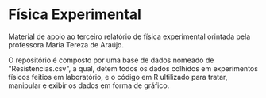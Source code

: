 # Física Experimental

Material de apoio ao terceiro relatório de física experimental orintada pela professora Maria Tereza de Araújo.

O repositório é composto por uma base de dados nomeado de "Resistencias.csv", a qual, detem todos os dados colhidos em experimentos físicos feitios em laboratório, e o código em R ultilizado para tratar, manipular e exibir os dados em forma de gráfico. 
